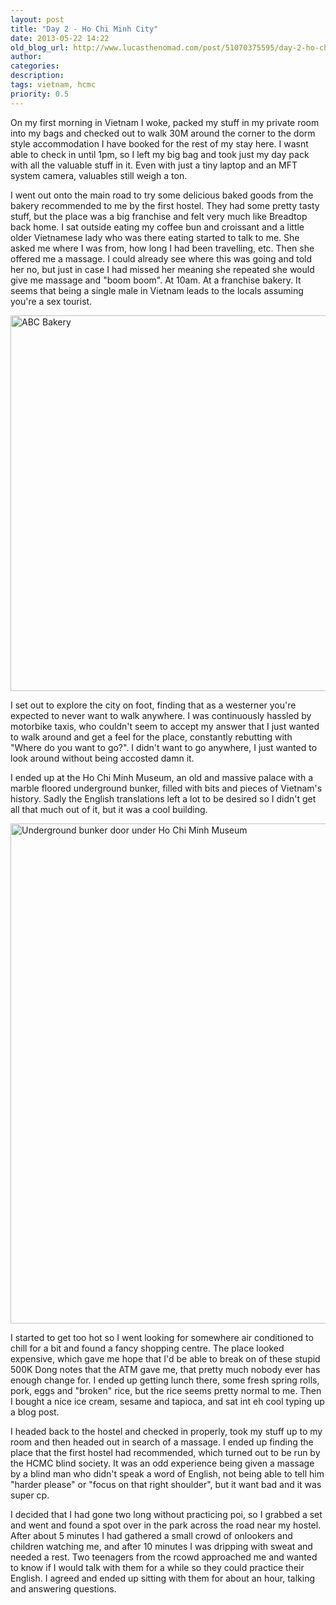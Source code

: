 ```yaml
---
layout: post
title: "Day 2 - Ho Chi Minh City"
date: 2013-05-22 14:22
old_blog_url: http://www.lucasthenomad.com/post/51070375595/day-2-ho-chi-minh-city
author:
categories:
description:
tags: vietnam, hcmc
priority: 0.5
---
```


On my first morning in Vietnam I woke, packed my stuff in my private room into my bags and checked out to walk 30M around the corner to the dorm style accommodation I have booked for the rest of my stay here. I wasnt able to check in until 1pm, so I left my big bag and took just my day pack with all the valuable stuff in it. Even with just a tiny laptop and an MFT system camera, valuables still weigh a ton.

I went out onto the main road to try some delicious baked goods from the bakery recommended to me by the first hostel. They had some pretty tasty stuff, but the place was a big franchise and felt very much like Breadtop back home. I sat outside eating my coffee bun and croissant and a little older Vietnamese lady who was there eating started to talk to me. She asked me where I was from, how long I had been travelling, etc. Then she offered me a massage. I could already see where this was going and told her no, but just in case I had missed her meaning she repeated she would give me massage and "boom boom". At 10am. At a franchise bakery. It seems that being a single male in Vietnam leads to the locals assuming you're a sex tourist.

<!-- more -->
<a href="http://www.flickr.com/photos/83213379@N00/9686528133/" title="ABC Bakery by Lucas the nomad, on Flickr"><img alt="ABC Bakery" height="601" src="http://farm8.staticflickr.com/7281/9686528133_32719c2319_c.jpg" width="800" /></a>

I set out to explore the city on foot, finding that as a westerner you're expected to never want to walk anywhere. I was continuously hassled by motorbike taxis, who couldn't seem to accept my answer that I just wanted to walk around and get a feel for the place, constantly rebutting with "Where do you want to go?". I didn't want to go anywhere, I just wanted to look around without being accosted damn it.

I ended up at the Ho Chi Minh Museum, an old and massive palace with a marble floored underground bunker, filled with bits and pieces of Vietnam's history. Sadly the English translations left a lot to be desired so I didn't get all that much out of it, but it was a cool building.

<a href="http://www.flickr.com/photos/83213379@N00/9689649648/" title="Underground bunker door under Ho Chi Minh Museum by Lucas the nomad, on Flickr"><img alt="Underground bunker door under Ho Chi Minh Museum" height="800" src="http://farm3.staticflickr.com/2829/9689649648_3e54286c72_c.jpg" width="601" /></a>

I started to get too hot so I went looking for somewhere air conditioned to chill for a bit and found a fancy shopping centre. The place looked expensive, which gave me hope that I'd be able to break on of these stupid 500K Dong notes that the ATM gave me, that pretty much nobody ever has enough change for. I ended up getting lunch there, some fresh spring rolls, pork, eggs and "broken" rice, but the rice seems pretty normal to me. Then I bought a nice ice cream, sesame and tapioca, and sat int eh cool typing up a blog post.

I headed back to the hostel and checked in properly, took my stuff up to my room and then headed out in search of a massage. I ended up finding the place that the first hostel had recommended, which turned out to be run by the HCMC blind society. It was an odd experience being given a massage by a blind man who didn't speak a word of English, not being able to tell him "harder please" or "focus on that right shoulder", but it want bad and it was super cp.

I decided that I had gone two long without practicing poi, so I grabbed a set and went and found a spot over in the park across the road near my hostel. After about 5 minutes I had gathered a small crowd of onlookers and children watching me, and after 10 minutes I was dripping with sweat and needed a rest. Two teenagers from the rcowd approached me and wanted to know if I would talk with them for a while so they could practice their English. I agreed and ended up sitting with them for about an hour, talking and answering questions.
